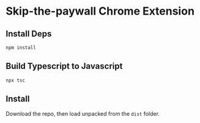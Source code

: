 # Skip-the-paywall Chrome Extension

## Install Deps

`npm install`

## Build Typescript to Javascript

`npx tsc`

## Install

Download the repo, then load unpacked from the `dist` folder.